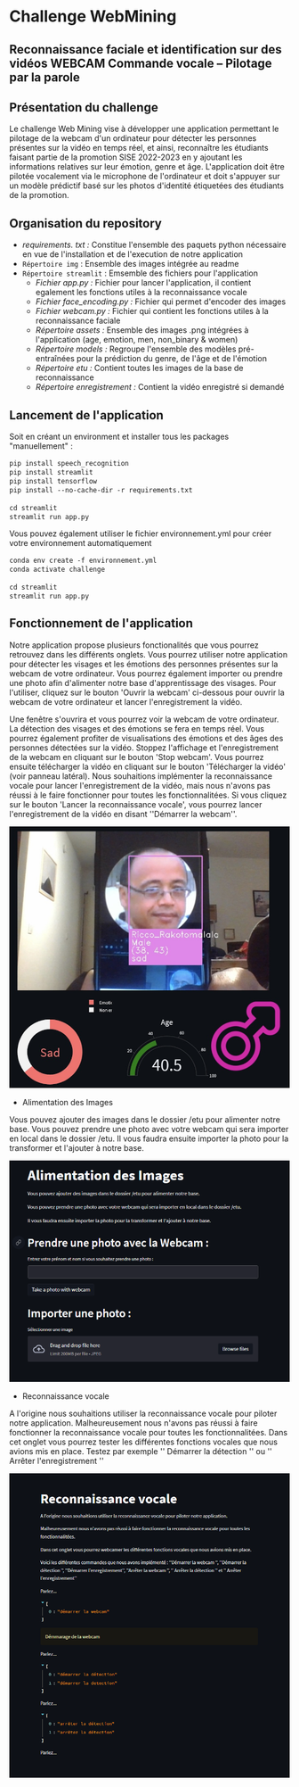 # Challenge WebMining
## Reconnaissance faciale et identification sur des vidéos WEBCAM Commande vocale – Pilotage par la parole
## Présentation du challenge 

Le challenge Web Mining vise à développer une application permettant le pilotage de la webcam d'un ordinateur pour détecter les personnes présentes sur la vidéo en temps réel, et ainsi, reconnaître les étudiants faisant partie de la promotion SISE 2022-2023 en y ajoutant les informations relatives sur leur émotion, genre et âge. L'application doit être pilotée vocalement via le microphone de l'ordinateur et doit s'appuyer sur un modèle prédictif basé sur les photos d'identité étiquetées des étudiants de la promotion.

## Organisation du repository
- *requirements. txt :* Constitue l'ensemble des paquets python nécessaire en vue de l'installation et de l'execution de notre application
- `Répertoire img` : Ensemble des images intégrée au readme
- `Répertoire streamlit` : Emsemble des fichiers pour l'application
  - *Fichier app.py :* Fichier pour lancer l'application, il contient egalement les fonctions utiles à la reconnaissance vocale 
  - *Fichier face_encoding.py :* Fichier qui permet d'encoder des images
  - *Fichier webcam.py :* Fichier qui contient les fonctions utiles à la reconnaissance faciale
  - *Répertoire assets :* Ensemble des images .png intégrées à l'application (age, emotion, men, non_binary & women)
  - *Répertoire models :* Regroupe l'ensemble des modèles pré-entraînées pour la prédiction du genre, de l'âge et de l'émotion
  - *Répertoire etu :* Contient toutes les images de la base de reconnaissance
  - *Répertoire enregistrement :* Contient la vidéo enregistré si demandé



## Lancement de l'application
Soit en créant un environment et installer tous les packages "manuellement" :

```
pip install speech_recognition
pip install streamlit
pip install tensorflow
pip install --no-cache-dir -r requirements.txt

cd streamlit
streamlit run app.py

```
Vous pouvez également utiliser le fichier environnement.yml pour créer votre environnement automatiquement 

```
conda env create -f environnement.yml
conda activate challenge

cd streamlit
streamlit run app.py
```

## Fonctionnement de l'application

Notre application propose plusieurs fonctionalités que vous pourrez retrouvez dans les différents onglets. Vous pourrez utiliser notre application pour détecter les visages et les émotions des personnes présentes sur la webcam de votre ordinateur. Vous pourrez également importer ou prendre une photo afin d'alimenter notre base d'apprentissage des visages. Pour l'utiliser, cliquez sur le bouton 'Ouvrir la webcam' ci-dessous pour ouvrir la webcam de votre ordinateur et lancer l'enregistrement la vidéo.

Une fenêtre s'ouvrira et vous pourrez voir la webcam de votre ordinateur. La détection des visages et des émotions se fera en temps réel. Vous pourrez également profiter de visualisations des émotions et des âges des personnes détectées sur la vidéo. Stoppez l'affichage et l'enregistrement de la webcam en cliquant sur le bouton 'Stop webcam'. Vous pourrez ensuite télécharger la vidéo en cliquant sur le bouton 'Télécharger la vidéo' (voir panneau latéral). Nous souhaitions implémenter la reconnaissance vocale pour lancer l'enregistrement de la vidéo, mais nous n'avons pas réussi à le faire fonctionner pour toutes les fonctionnalitées. Si vous cliquez sur le bouton 'Lancer la reconnaissance vocale', vous pourrez lancer l'enregistrement de la vidéo en disant ''Démarrer la webcam''.

![pres_appli](/img/pres_appli.png)


- Alimentation des Images

Vous pouvez ajouter des images dans le dossier /etu pour alimenter notre base. Vous pouvez prendre une photo avec votre webcam qui sera importer en local dans le dossier /etu. Il vous faudra ensuite importer la photo pour la transformer et l'ajouter à notre base.

![pres_appli](/img/Alim.png)

- Reconnaissance vocale

A l'origine nous souhaitions utiliser la reconnaissance vocale pour piloter notre application. Malheureusement nous n'avons pas réussi à faire fonctionner la reconnaissance vocale pour toutes les fonctionnalitées. Dans cet onglet vous pourrez tester les différentes fonctions vocales que nous avions mis en place. Testez par exemple '' Démarrer la détection '' ou '' Arrêter l'enregistrement ''

![pres_appli](/img/Reco_vocale.png)
